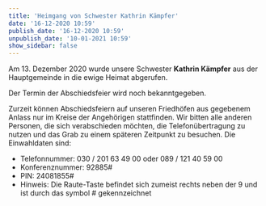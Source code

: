 ```yaml
---
title: 'Heimgang von Schwester Kathrin Kämpfer'
date: '16-12-2020 10:59'
publish_date: '16-12-2020 10:59'
unpublish_date: '10-01-2021 10:59'
show_sidebar: false
---
```


Am 13. Dezember 2020 wurde unsere Schwester **Kathrin Kämpfer** aus der Hauptgemeinde in die ewige Heimat abgerufen.

Der Termin der Abschiedsfeier wird noch bekanntgegeben. 

Zurzeit können Abschiedsfeiern auf unseren Friedhöfen aus gegebenem Anlass nur im Kreise der Angehörigen stattfinden. Wir bitten alle anderen Personen, die sich verabschieden möchten, die Telefonübertragung zu nutzen und das Grab zu einem späteren Zeitpunkt zu besuchen. Die Einwahldaten sind:

* Telefonnummer: 030 / 201 63 49 00 oder 089 / 121 40 59 00
* Konferenznummer: 92885#
* PIN: 24081855#
* Hinweis: Die Raute-Taste befindet sich zumeist rechts neben der 9 und ist durch das symbol # gekennzeichnet